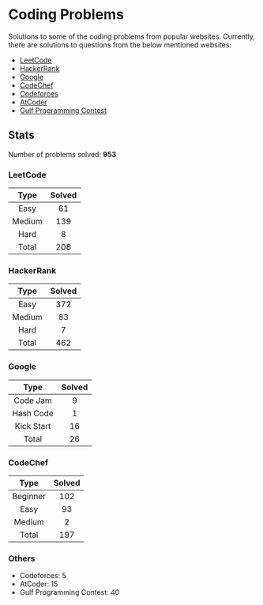 # Coding Problems

Solutions to some of the coding problems from popular websites. Currently, there are solutions to questions from the below mentioned websites:

*	[LeetCode](LeetCode/ "LeetCode")
*	[HackerRank](HackerRank/ "HackerRank")
*	[Google](Google/ "Google's Coding Competitions")
*	[CodeChef](CodeChef/ "CodeChef")
*	[Codeforces](Codeforces/ "Codeforces")
*	[AtCoder](AtCoder/ "AtCoder")
*	[Gulf Programming Contest](Gulf%20Programming%20Contest/ "GPC")

## Stats

Number of problems solved: **953**

### LeetCode

| Type   | Solved |
|:------:|:------:|
| Easy   | 61     |
| Medium | 139    |
| Hard   | 8      |
| Total  | 208    |

### HackerRank

| Type   | Solved |
|:------:|:------:|
| Easy 	 | 372    |
| Medium | 83     |
| Hard 	 | 7      |
| Total	 | 462    |

### Google

| Type       | Solved |
|:----------:|:------:|
| Code Jam   | 9      |
| Hash Code  | 1      |
| Kick Start | 16     |
| Total      | 26     |

### CodeChef

| Type      | Solved |
|:---------:|:------:|
| Beginner  | 102    |
| Easy      | 93     |
| Medium    | 2      |
| Total     | 197    |

### Others

* Codeforces: 5
* AtCoder: 15
* Gulf Programming Contest: 40